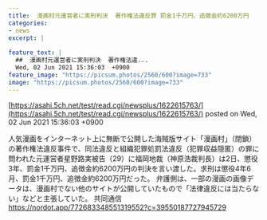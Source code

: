 ```yaml
---
title:  漫画村元運営者に実刑判決  著作権法違反罪 罰金1千万円、追徴金約6200万円  
categories:
- news
excerpt: |
  
feature_text: |
  ##  漫画村元運営者に実刑判決  著作権法違...
  Wed, 02 Jun 2021 15:36:03  +0900
feature_image: "https://picsum.photos/2560/600?image=733"
image: "https://picsum.photos/2560/600?image=733"
---
```


[https://asahi.5ch.net/test/read.cgi/newsplus/1622615763/](https://asahi.5ch.net/test/read.cgi/newsplus/1622615763/)
posted on Wed, 02 Jun 2021 15:36:03  +0900

<!--more-->

人気漫画をインターネット上に無断で公開した海賊版サイト「漫画村」（閉鎖）の著作権法違反事件で、同法違反と組織犯罪処罰法違反（犯罪収益隠匿）の罪に問われた元運営者星野路実被告（29）に福岡地裁（神原浩裁判長）は2日、懲役3年、罰金1千万円、追徴金約6200万円の判決を言い渡した。求刑は懲役4年6月、罰金1千万円、追徴金約6200万円だった。 弁護側は、一部の漫画の画像データは、漫画村でない他のサイトが公開していたもので「法律違反には当たらない」などと主張していた。 共同通信 https://nordot.app/772683348551319552?c=39550187727945729
